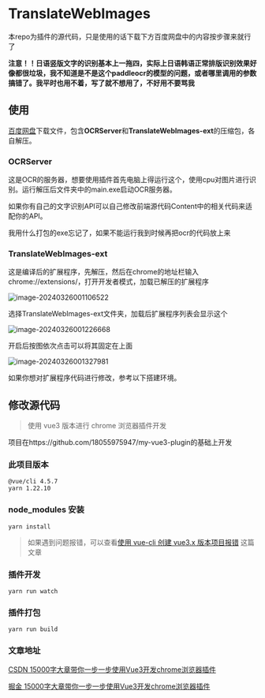 # TranslateWebImages

本repo为插件的源代码，只是使用的话下载下方百度网盘中的内容按步骤来就行了

**注意！！日语竖版文字的识别基本上一拖四，实际上日语韩语正常排版识别效果好像都很垃圾，我不知道是不是这个paddleocr的模型的问题，或者哪里调用的参数搞错了。我平时也用不着，写了就不想用了，不好用不要骂我**



## 使用

[百度网盘](https://pan.baidu.com/s/1GEYenyqJ6R4ShENHNjNvxQ?pwd=6666)下载文件，包含**OCRServer**和**TranslateWebImages-ext**的压缩包，各自解压。

### OCRServer

这是OCR的服务器，想要使用插件首先电脑上得运行这个，使用cpu对图片进行识别。运行解压后文件夹中的main.exe启动OCR服务器。

如果你有自己的文字识别API可以自己修改前端源代码Content中的相关代码来适配你的API。

我用什么打包的exe忘记了，如果不能运行我到时候再把ocr的代码放上来

### TranslateWebImages-ext

这是编译后的扩展程序，先解压，然后在chrome的地址栏输入chrome://extensions/，打开开发者模式，加载已解压的扩展程序

![image-20240326001106522](D:\Learning\项目\前端\1、图片翻译\TranslateWebImages\README.assets\image-20240326001106522.png)

选择TranslateWebImages-ext文件夹，加载后扩展程序列表会显示这个

![image-20240326001226668](D:\Learning\项目\前端\1、图片翻译\TranslateWebImages\README.assets\image-20240326001226668.png)

开启后按图依次点击可以将其固定在上面

![image-20240326001327981](D:\Learning\项目\前端\1、图片翻译\TranslateWebImages\README.assets\image-20240326001327981.png)



如果你想对扩展程序代码进行修改，参考以下搭建环境。



## 修改源代码

> 使用 vue3 版本进行 chrome 浏览器插件开发

项目在https://github.com/18055975947/my-vue3-plugin的基础上开发

### 此项目版本

```
@vue/cli 4.5.7
yarn 1.22.10
```

### node_modules 安装

```
yarn install
```

> 如果遇到问题报错，可以查看[使用 vue-cli 创建 vue3.x 版本项目报错](https://guoqiankun.blog.csdn.net/article/details/111993759) 这篇文章

### 插件开发

```
yarn run watch
```

### 插件打包

```
yarn run build
```

### 文章地址

[CSDN 15000字大章带你一步一步使用Vue3开发chrome浏览器插件](https://guoqiankun.blog.csdn.net/article/details/112007833)

[掘金 15000字大章带你一步一步使用Vue3开发chrome浏览器插件](https://juejin.cn/post/6912295521172324360/)

